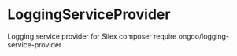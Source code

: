LoggingServiceProvider
======================

Logging service provider for Silex
composer require ongoo/logging-service-provider